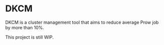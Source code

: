 # DKCM

DKCM is a cluster management tool that aims to reduce average Prow job by more
than 10%.

This project is still WIP.
